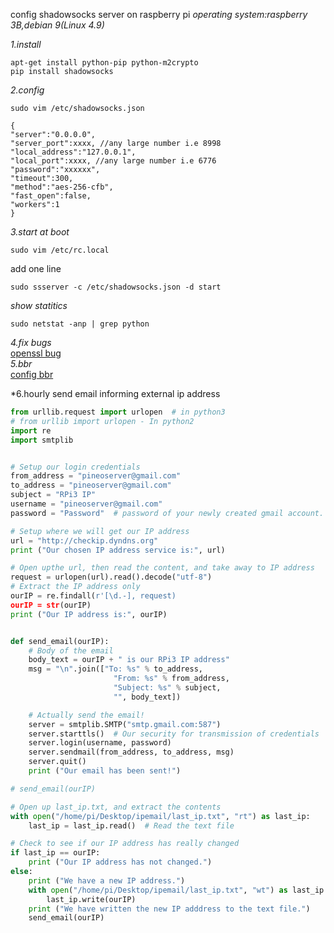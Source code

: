 config shadowsocks server on raspberry pi
_operating system:raspberry 3B,debian 9(Linux 4.9)_  

*1.install*  
```
apt-get install python-pip python-m2crypto
pip install shadowsocks
```

*2.config*  
```
sudo vim /etc/shadowsocks.json
```
```
{
"server":"0.0.0.0",
"server_port":xxxx, //any large number i.e 8998
"local_address":"127.0.0.1",
"local_port":xxxx, //any large number i.e 6776
"password":"xxxxxx",
"timeout":300,
"method":"aes-256-cfb",
"fast_open":false,
"workers":1
}
```
*3.start at boot*  
```
sudo vim /etc/rc.local
```
add one line
```
sudo ssserver -c /etc/shadowsocks.json -d start
```
*show statitics*
```
sudo netstat -anp | grep python
```
*4.fix bugs*  
[openssl bug](https://blog.lyz810.com/article/2016/09/shadowsocks-with-openssl-greater-than-110/)  
*5.bbr*  
[config bbr](https://github.com/iMeiji/shadowsocks_install/wiki/%E5%BC%80%E5%90%AFTCP-BBR%E6%8B%A5%E5%A1%9E%E6%8E%A7%E5%88%B6%E7%AE%97%E6%B3%95)  

*6.hourly send email informing external ip address  
```python
from urllib.request import urlopen  # in python3
# from urllib import urlopen - In python2
import re
import smtplib


# Setup our login credentials
from_address = "pineoserver@gmail.com"
to_address = "pineoserver@gmail.com"
subject = "RPi3 IP"
username = "pineoserver@gmail.com"
password = "Password"  # password of your newly created gmail account.

# Setup where we will get our IP address
url = "http://checkip.dyndns.org"
print ("Our chosen IP address service is:", url)

# Open upthe url, then read the content, and take away to IP address
request = urlopen(url).read().decode("utf-8")
# Extract the IP address only
ourIP = re.findall(r'[\d.-], request)
ourIP = str(ourIP)
print ("Our IP address is:", ourIP)


def send_email(ourIP):
    # Body of the email
    body_text = ourIP + " is our RPi3 IP address"
    msg = "\n".join(["To: %s" % to_address,
                       "From: %s" % from_address,
                       "Subject: %s" % subject,
                       "", body_text])

    # Actually send the email!
    server = smtplib.SMTP("smtp.gmail.com:587")
    server.starttls()  # Our security for transmission of credentials
    server.login(username, password)
    server.sendmail(from_address, to_address, msg)
    server.quit()
    print ("Our email has been sent!")

# send_email(ourIP)

# Open up last_ip.txt, and extract the contents
with open("/home/pi/Desktop/ipemail/last_ip.txt", "rt") as last_ip:
    last_ip = last_ip.read()  # Read the text file

# Check to see if our IP address has really changed
if last_ip == ourIP:
    print ("Our IP address has not changed.")
else:
    print ("We have a new IP address.")
    with open("/home/pi/Desktop/ipemail/last_ip.txt", "wt") as last_ip:
        last_ip.write(ourIP)
    print ("We have written the new IP adddress to the text file.")
    send_email(ourIP)

